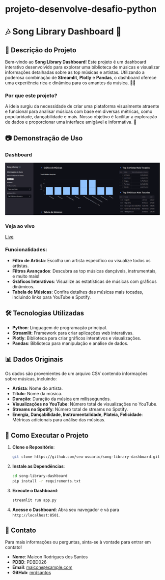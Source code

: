 # projeto-desenvolve-desafio-python

# 🎶 **Song Library Dashboard** 🎵

## 📜 **Descrição do Projeto**

Bem-vindo ao **Song Library Dashboard**! Este projeto é um dashboard interativo desenvolvido para explorar uma biblioteca de músicas e visualizar informações detalhadas sobre as top músicas e artistas. Utilizando a poderosa combinação de **Streamlit**, **Plotly** e **Pandas**, o dashboard oferece uma experiência rica e dinâmica para os amantes da música. 🚀🎉

### Por que este projeto?
A ideia surgiu da necessidade de criar uma plataforma visualmente atraente e funcional para analisar músicas com base em diversas métricas, como popularidade, dançabilidade e mais. Nosso objetivo é facilitar a exploração de dados e proporcionar uma interface amigável e informativa. 🌟

## 📷 **Demonstração de Uso**

### Dashboard
![Dashboard](./images/screenshot.png)

### Veja ao vivo
[Live](https://desafio-desenvolve.streamlit.app/)

### Funcionalidades:
- **Filtro de Artista**: Escolha um artista específico ou visualize todos os artistas.
- **Filtros Avançados**: Descubra as top músicas dançáveis, instrumentais, e muito mais!
- **Gráficos Interativos**: Visualize as estatísticas de músicas com gráficos dinâmicos.
- **Tabela de Músicas**: Confira detalhes das músicas mais tocadas, incluindo links para YouTube e Spotify.

## 🛠 **Tecnologias Utilizadas**

- **Python**: Linguagem de programação principal.
- **Streamlit**: Framework para criar aplicações web interativas.
- **Plotly**: Biblioteca para criar gráficos interativos e visualizações.
- **Pandas**: Biblioteca para manipulação e análise de dados.

## 📊 **Dados Originais**

Os dados são provenientes de um arquivo CSV contendo informações sobre músicas, incluindo:
- **Artista**: Nome do artista.
- **Título**: Nome da música.
- **Duração**: Duração da música em milissegundos.
- **Visualizações no YouTube**: Número total de visualizações no YouTube.
- **Streams no Spotify**: Número total de streams no Spotify.
- **Energia, Dançabilidade, Instrumentalidade, Plateia, Felicidade**: Métricas adicionais para análise das músicas.

## 🚀 **Como Executar o Projeto**

1. **Clone o Repositório**:
   ```bash
   git clone https://github.com/seu-usuario/song-library-dashboard.git
   ```
2. **Instale as Dependências**:
   ```bash
   cd song-library-dashboard
   pip install -r requirements.txt
   ```
3. **Execute o Dashboard**:
   ```bash
   streamlit run app.py
   ```
4. **Acesse o Dashboard**:
   Abra seu navegador e vá para `http://localhost:8501`.

## 📧 **Contato**

Para mais informações ou perguntas, sinta-se à vontade para entrar em contato!

- **Nome**: Maicon Rodrigues dos Santos
- **PDBD**: PDBD026
- **Email**: [maicon@example.com](mailto:maiconrdsantos88@gmail.com)
- **GitHub**: [mrdsantos](https://github.com/mrdsantos)
